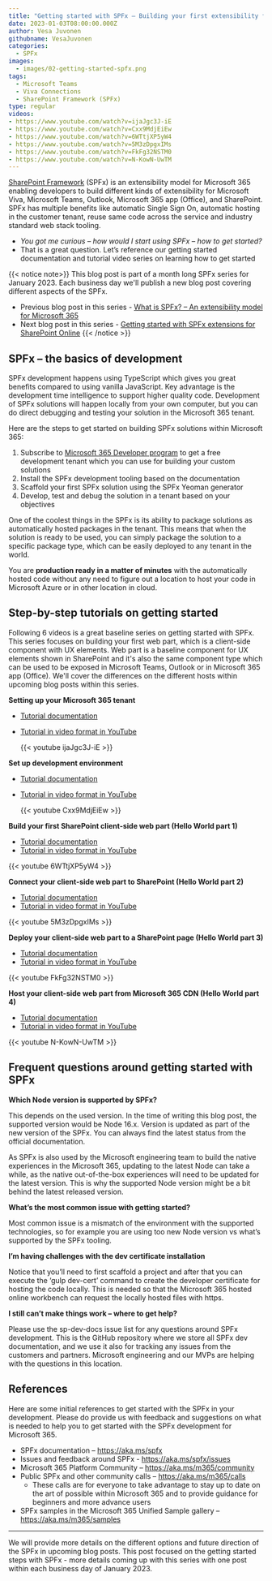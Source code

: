 ```yaml
---
title: "Getting started with SPFx – Building your first extensibility for Microsoft 365"
date: 2023-01-03T08:00:00.000Z
author: Vesa Juvonen
githubname: VesaJuvonen
categories:
  - SPFx
images:
  - images/02-getting-started-spfx.png
tags:
  - Microsoft Teams
  - Viva Connections
  - SharePoint Framework (SPFx)
type: regular
videos:
- https://www.youtube.com/watch?v=ijaJgc3J-iE
- https://www.youtube.com/watch?v=Cxx9MdjEiEw
- https://www.youtube.com/watch?v=6WTtjXP5yW4
- https://www.youtube.com/watch?v=5M3zDpgxIMs
- https://www.youtube.com/watch?v=FkFg32NSTM0
- https://www.youtube.com/watch?v=N-KowN-UwTM
---
```


[SharePoint Framework](https://aka.ms/spfx) (SPFx) is an extensibility model for Microsoft 365 enabling developers to build different kinds of extensibility for Microsoft Viva, Microsoft Teams, Outlook, Microsoft 365 app (Office), and SharePoint. SPFx has multiple benefits like automatic Single Sign On, automatic hosting in the customer tenant, reuse same code across the service and industry standard web stack tooling.

-	*You got me curious – how would I start using SPFx – how to get started?*
-	That is a great question. Let’s reference our getting started documentation and tutorial video series on learning how to get started

{{< notice note>}}
This blog post is part of a month long SPFx series for January 2023. Each business day we'll publish a new blog post covering different aspects of the SPFx.

* Previous blog post in this series - [What is SPFx? – An extensibility model for Microsoft 365](https://pnp.github.io/blog/post/01-what-is-spfx/)
* Next blog post in this series - [Getting started with SPFx extensions for SharePoint Online](https://pnp.github.io/blog/post/spfx-03-getting-started-with-spfx-extensions-for-spo/)
{{< /notice >}}


## SPFx – the basics of development

SPFx development happens using TypeScript which gives you great benefits compared to using vanilla JavaScript. Key advantage is the development time intelligence to support higher quality code. Development of SPFx solutions will happen locally from your own computer, but you can do direct debugging and testing your solution in the Microsoft 365 tenant.

Here are the steps to get started on building SPFx solutions within Microsoft 365:

1.	Subscribe to [Microsoft 365 Developer program](https://developer.microsoft.com/en-us/microsoft-365/dev-program) to get a free development tenant which you can use for building your custom solutions
2.	Install the SPFx development tooling based on the documentation
3.	Scaffold your first SPFx solution using the SPFx Yeoman generator
4.	Develop, test and debug the solution in a tenant based on your objectives

One of the coolest things in the SPFx is its ability to package solutions as automatically hosted packages in the tenant. This means that when the solution is ready to be used, you can simply package the solution to a specific package type, which can be easily deployed to any tenant in the world.

You are **production ready in a matter of minutes** with the automatically hosted code without any need to figure out a location to host your code in Microsoft Azure or in other location in cloud.


## Step-by-step tutorials on getting started

Following 6 videos is a great baseline series on getting started with SPFx. This series focuses on building your first web part, which is a client-side component with UX elements. Web part is a baseline component for UX elements shown in SharePoint and it's also the same component type which can be used to be exposed in Microsoft Teams, Outlook or in Microsoft 365 app (Office). We'll cover the differences on the different hosts within upcoming blog posts within this series.

**Setting up your Microsoft 365 tenant**

- [Tutorial documentation](https://learn.microsoft.com/sharepoint/dev/spfx/set-up-your-developer-tenant)
- [Tutorial in video format in YouTube](https://www.youtube.com/watch?v=ijaJgc3J-iE&list=PLR9nK3mnD-OXvSWvS2zglCzz4iplhVrKq&index=1)

  {{< youtube ijaJgc3J-iE >}}

**Set up development environment**

- [Tutorial documentation](https://learn.microsoft.com/sharepoint/dev/spfx/set-up-your-development-environment)
- [Tutorial in video format in YouTube](https://www.youtube.com/watch?v=Cxx9MdjEiEw&list=PLR9nK3mnD-OXvSWvS2zglCzz4iplhVrKq&index=2)

  {{< youtube Cxx9MdjEiEw >}}

**Build your first SharePoint client-side web part (Hello World part 1)**

-	[Tutorial documentation](https://learn.microsoft.com/sharepoint/dev/spfx/web-parts/get-started/build-a-hello-world-web-part)
-	[Tutorial in video format in YouTube](https://www.youtube.com/watch?v=6WTtjXP5yW4&list=PLR9nK3mnD-OXvSWvS2zglCzz4iplhVrKq&index=3)

  {{< youtube 6WTtjXP5yW4 >}}

**Connect your client-side web part to SharePoint (Hello World part 2)**

- [Tutorial documentation](https://learn.microsoft.com/sharepoint/dev/spfx/web-parts/get-started/connect-to-sharepoint)
-	[Tutorial in video format in YouTube](https://www.youtube.com/watch?v=5M3zDpgxIMs&list=PLR9nK3mnD-OXvSWvS2zglCzz4iplhVrKq&index=4)

  {{< youtube 5M3zDpgxIMs >}}

**Deploy your client-side web part to a SharePoint page (Hello World part 3)**

- [Tutorial documentation](https://learn.microsoft.com/sharepoint/dev/spfx/web-parts/get-started/serve-your-web-part-in-a-sharepoint-page)
-	[Tutorial in video format in YouTube](https://www.youtube.com/watch?v=FkFg32NSTM0&list=PLR9nK3mnD-OXvSWvS2zglCzz4iplhVrKq&index=5)

  {{< youtube FkFg32NSTM0 >}}

**Host your client-side web part from Microsoft 365 CDN (Hello World part 4)**

- [Tutorial documentation](https://learn.microsoft.com/sharepoint/dev/spfx/web-parts/get-started/hosting-webpart-from-office-365-cdn)
-	[Tutorial in video format in YouTube](https://www.youtube.com/watch?v=N-KowN-UwTM&list=PLR9nK3mnD-OXvSWvS2zglCzz4iplhVrKq&index=6)

  {{< youtube N-KowN-UwTM >}}


## Frequent questions around getting started with SPFx

**Which Node version is supported by SPFx?**

This depends on the used version. In the time of writing this blog post, the supported version would be Node 16.x. Version is updated as part of the new version of the SPFx. You can always find the latest status from the official documentation.

As SPFx is also used by the Microsoft engineering team to build the native experiences in the Microsoft 365, updating to the latest Node can take a while, as the native out-of-the-box experiences will need to be updated for the latest version. This is why the supported Node version might be a bit behind the latest released version.

**What’s the most common issue with getting started?**

Most common issue is a mismatch of the environment with the supported technologies, so for example you are using too new Node version vs what’s supported by the SPFx tooling.

**I’m having challenges with the dev certificate installation**

Notice that you’ll need to first scaffold a project and after that you can execute the ‘gulp dev-cert’ command to create the developer certificate for hosting the code locally. This is needed so that the Microsoft 365 hosted online workbench can request the locally hosted files with https.

**I still can’t make things work – where to get help?**

Please use the sp-dev-docs issue list for any questions around SPFx development. This is the GitHub repository where we store all SPFx dev documentation, and we use it also for tracking any issues from the customers and partners. Microsoft engineering and our MVPs are helping with the questions in this location.

## References

Here are some initial references to get started with the SPFx in your development. Please do provide us with feedback and suggestions on what is needed to help you to get started with the SPFx development for Microsoft 365.

-	SPFx documentation – https://aka.ms/spfx
-	Issues and feedback around SPFx - https://aka.ms/spfx/issues
-	Microsoft 365 Platform Community – https://aka.ms/m365/community
-	Public SPFx and other community calls – https://aka.ms/m365/calls
    - These calls are for everyone to take advantage to stay up to date on the art of possible within Microsoft 365 and to provide guidance for beginners and more advance users
-	SPFx samples in the Microsoft 365 Unified Sample gallery – https://aka.ms/m365/samples

- - -

We will provide more details on the different options and future direction of the SPFx in upcoming blog posts. This post focused on the getting started steps with SPFx - more details coming up with this series with one post within each business day of January 2023.
